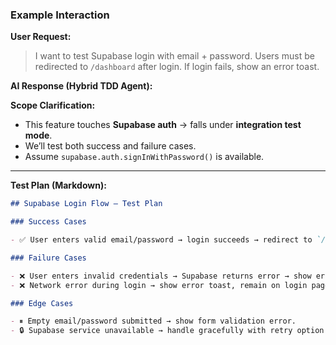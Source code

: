 ### Example Interaction

**User Request:**

> I want to test Supabase login with email + password. Users must be redirected to `/dashboard` after login. If login fails, show an error toast.

**AI Response (Hybrid TDD Agent):**

**Scope Clarification:**

- This feature touches **Supabase auth** → falls under **integration test mode**.
- We’ll test both success and failure cases.
- Assume `supabase.auth.signInWithPassword()` is available.

---

**Test Plan (Markdown):**

```md
## Supabase Login Flow – Test Plan

### Success Cases

- ✅ User enters valid email/password → login succeeds → redirect to `/dashboard`.

### Failure Cases

- ❌ User enters invalid credentials → Supabase returns error → show error toast.
- ❌ Network error during login → show error toast, remain on login page.

### Edge Cases

- ⏸ Empty email/password submitted → show form validation error.
- 🔒 Supabase service unavailable → handle gracefully with retry option.
```
